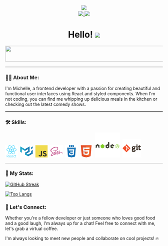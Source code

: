 <div id="header" align="center">
<img src="https://media.giphy.com/media/L1R1tvI9svkIWwpVYr/giphy.gif"</img>
</div>
<div id="badges" align="center">
  <a href="https://www.linkedin.com/in/webdev-michelle/">
    <img src="https://img.shields.io/badge/webdev--michelle-2065C3?logo=linkedin&logoColor=white"/>
  </a>
  <a href="https://www.instagram.com/micki_codes/">
    <img src="https://img.shields.io/badge/micki__codes-D52364?logo=instagram&logoColor=white"/>
  </a>
</div>

<h1 align="center">
  Hello!
  <img src="https://media.giphy.com/media/hvRJCLFzcasrR4ia7z/giphy.gif" width="30px"/>
</h1>

<div align="center">
  <img src="https://media.giphy.com/media/fmkYSBlJt3XjNF6p9c/giphy.gif" width="1000" height="50"/>
</div>


---

### :woman_technologist: About Me:

I'm Michelle, a frontend developer with a passion for creating beautiful and functional user interfaces using React and styled components. When I'm not coding, you can find me whipping up delicious meals in the kitchen or checking out the latest comedy shows.

---

### :hammer_and_wrench: Skills:

<div>
  <img src="https://github.com/devicons/devicon/blob/master/icons/react/react-original-wordmark.svg" title="React" alt="React" width="40" height="40"/>&nbsp;
   <img src="https://github.com/devicons/devicon/blob/master/icons/materialui/materialui-original.svg" title="Material UI" alt="Material UI" width="40" height="40"/>&nbsp;
    <img src="https://github.com/devicons/devicon/blob/master/icons/javascript/javascript-original.svg" title="JavaScript" alt="JavaScript" width="40" height="40"/>&nbsp;
    <img src="https://github.com/devicons/devicon/blob/master/icons/sass/sass-original.svg"  title="sass" alt="sass" width="40" height="40"/>&nbsp;
    <img src="https://github.com/devicons/devicon/blob/master/icons/css3/css3-plain-wordmark.svg"  title="CSS3" alt="CSS" width="40" height="40"/>&nbsp;
    <img src="https://github.com/devicons/devicon/blob/master/icons/html5/html5-original.svg" title="HTML5" alt="HTML" width="40" height="40"/>&nbsp;
  <img src="https://github.com/devicons/devicon/blob/master/icons/nodejs/nodejs-original-wordmark.svg" title="NodeJS" alt="NodeJS" width="80" height="80"/>&nbsp;
  <img src="https://github.com/devicons/devicon/blob/master/icons/git/git-original-wordmark.svg" title="Git" **alt="Git" width="60" height="60"/>
</div>


---

### :space_invader: My Stats:

[![GitHub Streak](http://github-readme-streak-stats.herokuapp.com?user=mickie-codes&theme=dark&background=000000)](https://git.io/streak-stats)

[![Top Langs](https://github-readme-stats.vercel.app/api/top-langs/?username=micki-codes&layout=compact&theme=vision-friendly-dark)](https://github.com/anuraghazra/github-readme-stats)

### :handshake: Let's Connect:


Whether you're a fellow developer or just someone who loves good food and a good laugh, I'm always up for a chat! Feel free to connect with me, let's grab a virtual coffee.

I'm always looking to meet new people and collaborate on cool projects! :fire:


